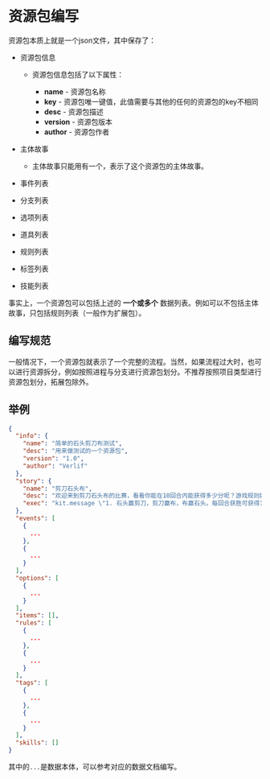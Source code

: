 # 资源包编写

资源包本质上就是一个json文件，其中保存了：

- 资源包信息

  - 资源包信息包括了以下属性：
  
    - __name__ - 资源包名称
    - __key__ - 资源包唯一键值，此值需要与其他的任何的资源包的key不相同
    - __desc__ - 资源包描述
    - __version__ - 资源包版本
    - __author__ - 资源包作者

- 主体故事

  - 主体故事只能用有一个，表示了这个资源包的主体故事。

- 事件列表
- 分支列表
- 选项列表
- 道具列表
- 规则列表
- 标签列表
- 技能列表

事实上，一个资源包可以包括上述的 __一个或多个__ 数据列表。例如可以不包括主体故事，只包括规则列表（一般作为扩展包）。

## 编写规范

一般情况下，一个资源包就表示了一个完整的流程。当然，如果流程过大时，也可以进行资源拆分，例如按照进程与分支进行资源包划分。不推荐按照项目类型进行资源包划分，拓展包除外。

## 举例

```json
{
  "info": {
    "name": "简单的石头剪刀布测试",
    "desc": "用来做测试的一个资源包",
    "version": "1.0",
    "author": "Verlif"
  },
  "story": {
    "name": "剪刀石头布",
    "desc": "欢迎来到剪刀石头布的比赛，看看你能在10回合内能获得多少分呢？游戏规则如下:",
    "exec": "kit.message \"1. 石头赢剪刀，剪刀赢布，布赢石头。每回合获胜可获得1分，失败则减1分。\";kit.message \"2. 相同的手势作平局，不得分。\";role.tag.add score;role.tag.add time;world.addRule select;world.addRule timeToEnd;world.addRule end;world.addRule showScore"
  },
  "events": [
    {
      ...
    },
    {
      ...
    }
  ],
  "options": [
    {
      ...
    }
  ],
  "items": [],
  "rules": [
    {
      ...
    },
    {
      ...
    }
  ],
  "tags": [
    {
      ...
    },
    {
      ...
    }
  ],
  "skills": []
}
```

其中的`...`是数据本体，可以参考对应的数据文档编写。